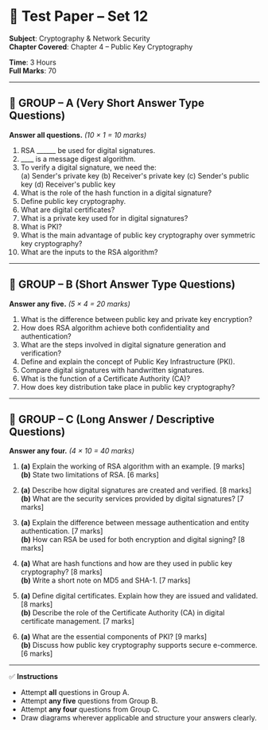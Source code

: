 # 📘 Test Paper – Set  12
**Subject**: Cryptography & Network Security  
**Chapter Covered**: Chapter 4 – Public Key Cryptography  

**Time**: 3 Hours  
**Full Marks**: 70  

---

## 🔹 GROUP – A (Very Short Answer Type Questions)  
**Answer all questions.** *(10 × 1 = 10 marks)*

1. RSA ______ be used for digital signatures.  
2. ____ is a message digest algorithm.  
3. To verify a digital signature, we need the:  
   (a) Sender's private key (b) Receiver's private key (c) Sender's public key (d) Receiver's public key  
4. What is the role of the hash function in a digital signature?  
5. Define public key cryptography.  
6. What are digital certificates?  
7. What is a private key used for in digital signatures?  
8. What is PKI?  
9. What is the main advantage of public key cryptography over symmetric key cryptography?  
10. What are the inputs to the RSA algorithm?

---

## 🔹 GROUP – B (Short Answer Type Questions)  
**Answer any five.** *(5 × 4 = 20 marks)*

1. What is the difference between public key and private key encryption?  
2. How does RSA algorithm achieve both confidentiality and authentication?  
3. What are the steps involved in digital signature generation and verification?  
4. Define and explain the concept of Public Key Infrastructure (PKI).  
5. Compare digital signatures with handwritten signatures.  
6. What is the function of a Certificate Authority (CA)?  
7. How does key distribution take place in public key cryptography?

---

## 🔹 GROUP – C (Long Answer / Descriptive Questions)  
**Answer any four.** *(4 × 10 = 40 marks)*

1. **(a)** Explain the working of RSA algorithm with an example. [9 marks]  
   **(b)** State two limitations of RSA. [6 marks]  

2. **(a)** Describe how digital signatures are created and verified. [8 marks]  
   **(b)** What are the security services provided by digital signatures? [7 marks]  

3. **(a)** Explain the difference between message authentication and entity authentication. [7 marks]  
   **(b)** How can RSA be used for both encryption and digital signing? [8 marks]  

4. **(a)** What are hash functions and how are they used in public key cryptography? [8 marks]  
   **(b)** Write a short note on MD5 and SHA-1. [7 marks]  

5. **(a)** Define digital certificates. Explain how they are issued and validated. [8 marks]  
   **(b)** Describe the role of the Certificate Authority (CA) in digital certificate management. [7 marks]  

6. **(a)** What are the essential components of PKI? [9 marks]  
   **(b)** Discuss how public key cryptography supports secure e-commerce. [6 marks]  

---

✅ **Instructions**  
- Attempt **all** questions in Group A.  
- Attempt **any five** questions from Group B.  
- Attempt **any four** questions from Group C.  
- Draw diagrams wherever applicable and structure your answers clearly.
